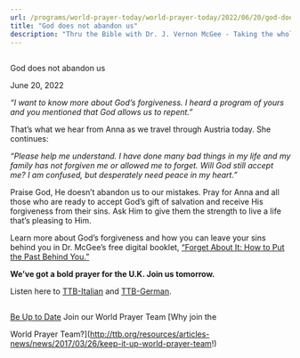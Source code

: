 ```yaml
---
url: /programs/world-prayer-today/world-prayer-today/2022/06/20/god-does-not-abandon-us
title: "God does not abandon us"
description: "Thru the Bible with Dr. J. Vernon McGee - Taking the whole Word to the whole world"
---
```







## 
 God does not abandon us


June 20, 2022




*“I want to know more about God’s forgiveness. I heard a program of yours and you mentioned that God allows us to repent.”*

That’s what we hear from Anna as we travel through Austria today. She continues: 

*“Please help me understand. I have done many bad things in my life and my family has not forgiven me or allowed me to forget. Will God still accept me? I am confused, but desperately need peace in my heart.”*

Praise God, He doesn’t abandon us to our mistakes. Pray for Anna and all those who are ready to accept God’s gift of salvation and receive His forgiveness from their sins. Ask Him to give them the strength to live a life that’s pleasing to Him. 

Learn more about God’s forgiveness and how you can leave your sins behind you in Dr. McGee’s free digital booklet, [“Forget About It: How to Put the Past Behind You.”](/docs/default-source/Booklets/ttb_forget-about-it.pdf?sfvrsn=d91a1e16_2)

**We’ve got a bold prayer for the U.K. Join us tomorrow.**

Listen here to [TTB-Italian](https://ttb.twr.org/home/day,0426/language,ITA) and [TTB-German](https://ttb.twr.org/home/day,0423/language,DEU).







## 




[Be Up to Date](http://feeds.feedburner.com/WorldPrayerToday "World Prayer Today RSS Feed")
Join our World Prayer Team
[Why join the  

World Prayer Team?](http://ttb.org/resources/articles-news/news/2017/03/26/keep-it-up-world-prayer-team!)




